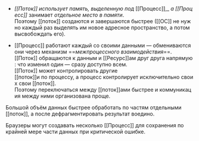 -   _[[Поток]]_ _использует_ _память,_ _выделенную_ _под_ [[Процесс]],_ _а_ _[[Процесс]]_ занимает _отдельное_ _место_ _в_ _памяти_. 
Поэтому [[поток]] создаются и завершаются быстрее ([[ОС]] не нужно каждый раз выделять им новое адресное пространство, а потом высвобождать его).
    
-   [[Процесс]] работают каждый со своими данными — обмениваются они через механизм ==_межпроцессного_ _взаимодействия_==. 
[[Поток]] обращаются к данным и [[Ресурс]]ам друг друга напрямую: что изменил один — сразу доступно всем. 
[[Поток]] может контролировать другие [[поток]]и по процессу, а процесс контролирует исключительно своих свои [[поток]]. 
Поэтому переключаться между [[поток]]ами быстрее и коммуникация между ними организована проще.
    
Большой объём данных быстрее обработать по частям отдельными [[поток]], а после дефрагментировать результат воедино.

Браузеры могут создавать несколько [[Процесс]] для сохранения по крайней мере части данных при критической ошибке.
